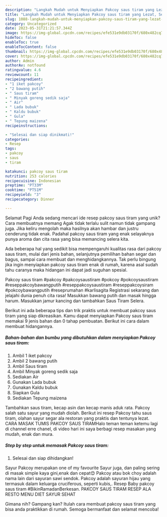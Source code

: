 ```yaml
---
description: "Langkah Mudah untuk Menyiapkan Pakcoy saus tiram yang Lezat, Sempurna"
title: "Langkah Mudah untuk Menyiapkan Pakcoy saus tiram yang Lezat, Sempurna"
slug: 1088-langkah-mudah-untuk-menyiapkan-pakcoy-saus-tiram-yang-lezat-sempurna
category: Uncategorized
date: 2023-05-31T21:21:57.344Z
image: https://img-global.cpcdn.com/recipes/efe531e9db03170f/680x482cq70/pakcoy-saus-tiram-foto-resep-utama.jpg
hideToc: false
enableToc: true
enableTocContent: false
thumbnail: https://img-global.cpcdn.com/recipes/efe531e9db03170f/680x482cq70/pakcoy-saus-tiram-foto-resep-utama.jpg
cover: https://img-global.cpcdn.com/recipes/efe531e9db03170f/680x482cq70/pakcoy-saus-tiram-foto-resep-utama.jpg
author: Admin
authorAv: notfound
ratingvalue: 4.6
reviewcount: 11
recipeingredient:
- "1 iket pakcoy"
- "2 bawang putih"
- " Saus tiram"
- " Minyak goreng sedik saja"
- " Air"
- " Lada bubuk"
- " Kaldu bubuk"
- " Gula"
- " Tepung maizena"
recipeinstructions:

- "Selesai dan siap dinikmati!"
categories:
- Resep
tags:
- pakcoy
- saus
- tiram

katakunci: pakcoy saus tiram 
nutrition: 253 calories
recipecuisine: Indonesian
preptime: "PT33M"
cooktime: "PT51M"
recipeyield: "3"
recipecategory: Dinner

---
```



Selamat Pagi Anda sedang mencari ide resep pakcoy saus tiram yang unik? Cara membuatnya memang Agak tidak terlalu sulit namun tidak gampang juga. Jika keliru mengolah maka hasilnya akan hambar dan justru cenderung tidak enak. Padahal pakcoy saus tiram yang enak selayaknya punya aroma dan cita rasa yang bisa memancing selera kita.


Ada beberapa hal yang sedikit bisa mempengaruhi kualitas rasa dari pakcoy saus tiram, mulai dari jenis bahan, selanjutnya pemilihan bahan segar dan bagus, sampai cara membuat dan menghidangkannya. Tak perlu bingung jika ingin menyiapkan pakcoy saus tiram enak di rumah, karena asal sudah tahu caranya maka hidangan ini dapat jadi suguhan spesial.

Pakcoy saus tiram #pakcoy #pakcoysaustiram #pokcoy #pokcoysaustiram #reseppakcoybawangputih #reseppakcoysaustiram #reseppakcoysiram #pokcoybawangputih #reseprumahan #karlisagita Registrasi sekarang dan jelajahi dunia penuh cita rasa! Masukkan bawang putih dan masak hingga harum. Masukkan jamur kancing dan tambahkan Saus Tiram Selera.


Berikut ini ada beberapa tips dan trik praktis untuk membuat pakcoy saus tiram yang siap dikreasikan. Kamu dapat menyiapkan Pakcoy saus tiram memakai 9 jenis bahan dan 0 tahap pembuatan. Berikut ini cara dalam membuat hidangannya.

<!--inarticleads1-->

##### Bahan-bahan dan bumbu yang dibutuhkan dalam menyiapkan Pakcoy saus tiram:

1. Ambil 1 iket pakcoy
1. Ambil 2 bawang putih
1. Ambil  Saus tiram
1. Ambil  Minyak goreng sedik saja
1. Sediakan  Air
1. Gunakan  Lada bubuk
1. Gunakan  Kaldu bubuk
1. Siapkan  Gula
1. Sediakan  Tepung maizena


Tambahkan saus tiram, kecap asin dan kecap manis aduk rata. Pakcoy salah satu sayur yang mudah diolah. Berikut ini resep Pakcoy tahu saus tiram, olahan sayur segar ala restoran yang praktis dan tentunya lezat. CARA MASAK TUMIS PAKCOY SAUS TIRAMHalo teman teman ketemu lagi di channel erre chanel, di video hari ini saya berbagi resep masakan yang mudah, enak dan mura. 

<!--inarticleads2-->

##### Step by step untuk memasak Pakcoy saus tiram:


1. Selesai dan siap dihidangkan!

Sayur Pakcoy merupakan one of my favourite Sayur juga, dan paling sering di masak simple kaya gini,enak dan cepat😊 Pakcoy atau bok choy adalah nama lain dari sayuran sawi sendok. Pakcoy adalah sayuran hijau yang termasuk dalam keluarga cruciferous, seperti kubis,. Resep Baby pakcoy saus tiram #BikinRamadanBerkesan. PAKCOY SAUS TIRAM RESEP ALA RESTO MENU DIET SAYUR SEHAT 

Gimana nih? Gampang kan? Itulah cara membuat pakcoy saus tiram yang bisa anda praktikkan di rumah. Semoga bermanfaat dan selamat mencoba!
